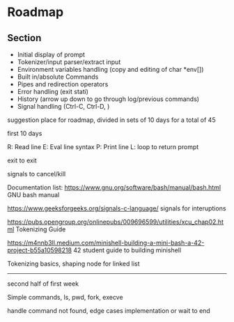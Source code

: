 # Roadmap
## Section
- Initial display of prompt
- Tokenizer/input parser/extract input
- Environment variables handling (copy and editing of char *env[])
- Built in/absolute Commands
- Pipes and redirection operators
- Error handling (exit stati)
- History (arrow up down to go through log/previous commands)
- Signal handling (Ctrl-C, Ctrl-D, )


 suggestion place for roadmap,
divided in sets of 10 days for a total of 45

first 10 days

R: Read line
E: Eval line syntax
P: Print line
L: loop to return prompt

exit to exit

signals to cancel/kill

Documentation list:
https://www.gnu.org/software/bash/manual/bash.html
	GNU bash manual

https://www.geeksforgeeks.org/signals-c-language/
	signals for interuptions

https://pubs.opengroup.org/onlinepubs/009696599/utilities/xcu_chap02.html
	Tokenizing Guide

https://m4nnb3ll.medium.com/minishell-building-a-mini-bash-a-42-project-b55a10598218
	42 student guide to building minishell

Tokenizing basics, shaping node for linked list


-----------------------------------
second half of first week

Simple commands, ls, pwd, fork, execve

handle command not found, edge cases implementation or wait to end
